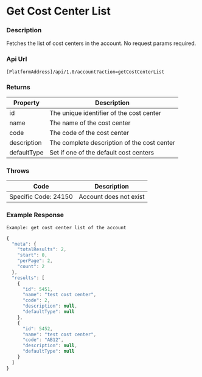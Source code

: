 # Get Cost Center List

### Description

Fetches the list of cost centers in the account. No request params required.

### Api Url

`[PlatformAddress]/api/1.0/account?action=getCostCenterList`

### Returns

| Property | Description |
| --- | --- |
| id | The unique identifier of the cost center |
| name | The name of the cost center |
| code | The code of the cost center |
| description | The complete description of the cost center |
| defaultType | Set if one of the default cost centers |

### Throws

| Code | Description |
| --- | --- |
| Specific Code: 24150 | Account does not exist |

### Example Response

`Example: get cost center list of the account`

```javascript
{
  "meta": {
    "totalResults": 2,
    "start": 0,
    "perPage": 2,
    "count": 2
  },
  "results": [
    {
      "id": 5451,
      "name": "test cost center",
      "code": 2,
      "description": null,
      "defaultType": null
    },
    {
      "id": 5452,
      "name": "test cost center",
      "code": "AB12",
      "description": null,
      "defaultType": null
    }
  ]
}
```

